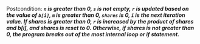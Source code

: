 Postcondition: ***`n` is greater than 0, `s` is not empty, `r` is updated based on the value of `b[i]`, `m` is greater than 0, `shares` is 0, `i` is the next iteration value. If shares is greater than 0, `r` is increased by the product of shares and b[i], and shares is reset to 0. Otherwise, if shares is not greater than 0, the program breaks out of the most internal loop or if statement.***